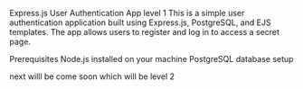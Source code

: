 
Express.js User Authentication App level 1
This is a simple user authentication application built using Express.js, PostgreSQL, and EJS templates. The app allows users to register and log in to access a secret page.

Prerequisites
Node.js installed on your machine
PostgreSQL database setup



next willl be come soon which will be level 2


